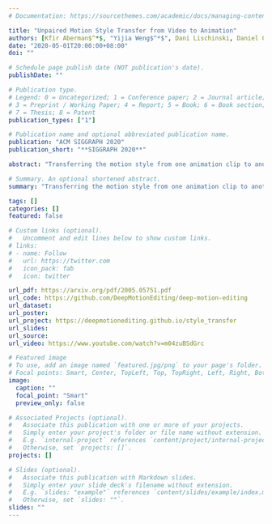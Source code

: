 ```yaml
---
# Documentation: https://sourcethemes.com/academic/docs/managing-content/

title: "Unpaired Motion Style Transfer from Video to Animation"
authors: [Kfir Aberman$^*$, "Yijia Weng$^*$", Dani Lischinski, Daniel Cohen-Or, Baoquan Chen]
date: "2020-05-01T20:00:00+08:00"
doi: ""

# Schedule page publish date (NOT publication's date).
publishDate: ""

# Publication type.
# Legend: 0 = Uncategorized; 1 = Conference paper; 2 = Journal article;
# 3 = Preprint / Working Paper; 4 = Report; 5 = Book; 6 = Book section;
# 7 = Thesis; 8 = Patent
publication_types: ["1"]

# Publication name and optional abbreviated publication name.
publication: "ACM SIGGRAPH 2020"
publication_short: "**SIGGRAPH 2020**"

abstract: "Transferring the motion style from one animation clip to another, while preserving the motion content of the latter, has been a long-standing problem in character animation. Most existing data-driven approaches are supervised and rely on paired data, where motions with the same content are performed in different styles. In addition, these approaches are limited to transfer of styles that were seen during training.\n In this paper, we present a novel data-driven framework for motion style transfer, which learns from an unpaired collection of motions with style labels, and enables transferring motion styles not observed during training. Furthermore, our framework is able to extract motion styles directly from videos, bypassing 3D reconstruction, and apply them to the 3D input motion.\n Our style transfer network encodes motions into two latent codes, for content and for style, each of which plays a different role in the decoding (synthesis) process. While the content code is decoded into the output motion by several temporal convolutional layers, the style code modifies deep features via temporally invariant adaptive instance normalization (AdaIN).\n Moreover, while the content code is encoded from 3D joint rotations, we learn a common embedding for style from either 3D or 2D joint positions, enabling style extraction from videos.\n Our results are comparable to the state-of-the-art, despite not requiring paired training data, and outperform other methods when transferring previously unseen styles. To our knowledge, we are the first to demonstrate style transfer directly from videos to 3D animations - an ability which enables one to extend the set of style examples far beyond motions captured by MoCap systems."

# Summary. An optional shortened abstract.
summary: "Transferring the motion style from one animation clip to another, while preserving the motion content of the latter, has been a long-standing problem in character animation. Most existing data-driven approaches are supervised and rely on paired data, where motions with the same content are performed in different styles. In addition, these approaches are limited to transfer of styles that were seen during training.\n In this paper, we present a novel data-driven framework for motion style transfer, which learns from an unpaired collection of motions with style labels, and enables transferring motion styles not observed during training. Furthermore, our framework is able to extract motion styles directly from videos, bypassing 3D reconstruction, and apply them to the 3D input motion."

tags: []
categories: []
featured: false

# Custom links (optional).
#   Uncomment and edit lines below to show custom links.
# links:
# - name: Follow
#   url: https://twitter.com
#   icon_pack: fab
#   icon: twitter

url_pdf: https://arxiv.org/pdf/2005.05751.pdf
url_code: https://github.com/DeepMotionEditing/deep-motion-editing
url_dataset:
url_poster:
url_project: https://deepmotionediting.github.io/style_transfer
url_slides:
url_source:
url_video: https://www.youtube.com/watch?v=m04zuBSdGrc

# Featured image
# To use, add an image named `featured.jpg/png` to your page's folder. 
# Focal points: Smart, Center, TopLeft, Top, TopRight, Left, Right, BottomLeft, Bottom, BottomRight.
image:
  caption: ""
  focal_point: "Smart"
  preview_only: false

# Associated Projects (optional).
#   Associate this publication with one or more of your projects.
#   Simply enter your project's folder or file name without extension.
#   E.g. `internal-project` references `content/project/internal-project/index.md`.
#   Otherwise, set `projects: []`.
projects: []

# Slides (optional).
#   Associate this publication with Markdown slides.
#   Simply enter your slide deck's filename without extension.
#   E.g. `slides: "example"` references `content/slides/example/index.md`.
#   Otherwise, set `slides: ""`.
slides: ""
---
```

